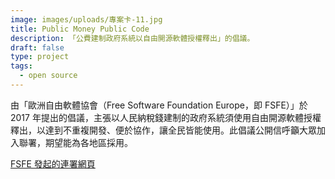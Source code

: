 ```yaml
---
image: images/uploads/專案卡-11.jpg
title: Public Money Public Code
description: 「公費建制政府系統以自由開源軟體授權釋出」的倡議。
draft: false
type: project
tags:
  - open source
---
```

由「歐洲自由軟體協會（Free Software Foundation Europe，即 FSFE）」於 2017 年提出的倡議，主張以人民納稅錢建制的政府系統須使用自由開源軟體授權釋出，以達到不重複開發、便於協作，讓全民皆能使用。此倡議公開信呼籲大眾加入聯署，期望能為各地區採用。

[FSFE 發起的連署網頁](https://publiccode.eu/zh-tw/)